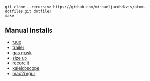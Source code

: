 ```
git clone --recursive https://github.com/michaeljacobdavis/atom-dotfiles.git dotfiles
make
```

## Manual Installs
- [f.lux](https://justgetflux.com/dlmac.html)
- [trailer](http://ptsochantaris.github.io/trailer/)
- [gas mask](https://github.com/2ndalpha/gasmask)
- [size up](http://www.irradiatedsoftware.com/sizeup/)
- [record it](http://recordit.co/latest)
- [kaleidoscope](http://www.kaleidoscopeapp.com/)
- [mac2imgur](https://github.com/mileswd/mac2imgur)
